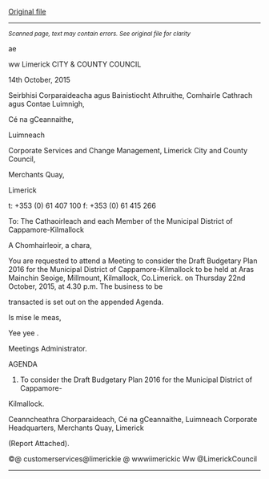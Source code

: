 [Original file](https://www.limerick.ie/sites/default/files/media/documents/2017-06/Agenda%20-%20Draft%20Budgetary%20Plan%202016%20-%20Municipal%20District%20of%20Cappamore-Kilmallock.pdf)

---
*<small>Scanned page, text may contain errors. See original file for clarity</small>*  

ae

ww
Limerick
CITY & COUNTY
COUNCIL

14th October, 2015

Seirbhisi Corparaideacha agus Bainistiocht Athruithe,
Comhairle Cathrach agus Contae Luimnigh,

Cé na gCeannaithe,

Luimneach

Corporate Services and Change Management,
Limerick City and County Council,

Merchants Quay,

Limerick

t: +353 (0) 61 407 100
f: +353 (0) 61 415 266

To: The Cathaoirleach and each Member of the Municipal
District of Cappamore-Kilmallock

A Chomhairleoir, a chara,

You are requested to attend a Meeting to consider the Draft Budgetary Plan 2016 for the
Municipal District of Cappamore-Kilmallock to be held at Aras Mainchin Seoige, Millmount,
Kilmallock, Co.Limerick. on Thursday 22nd October, 2015, at 4.30 p.m. The business to be

transacted is set out on the appended Agenda.

Is mise le meas,

Yee yee .

Meetings Administrator.

AGENDA

1. To consider the Draft Budgetary Plan 2016 for the Municipal District of Cappamore-

Kilmallock.

Ceanncheathra Chorparaideach, Cé na gCeannaithe, Luimneach
Corporate Headquarters, Merchants Quay, Limerick

(Report Attached).

©@ customerservices@limerickie
@ wwwiimerickic
Ww @LimerickCouncil


---
